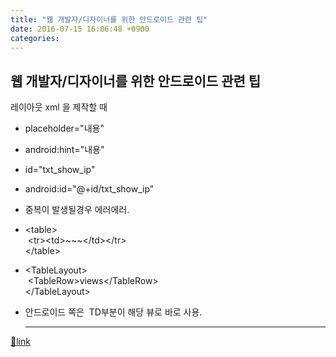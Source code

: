 ```yaml
---
title: "웹 개발자/디자이너를 위한 안드로이드 관련 팁"
date: 2016-07-15 16:06:48 +0900
categories: 
---
```

  

웹 개발자/디자이너를 위한 안드로이드 관련 팁
-------------------------

레이아웃 xml 을 제작할 때

- placeholder="내용" 
- android:hint="내용"

- id="txt_show_ip" 
- android:id="@+id/txt_show_ip"
- 중복이 발생될경우 에러에러.

- &lt;table&gt;  
 &lt;tr&gt;&lt;td&gt;~~~&lt;/td&gt;&lt;/tr&gt;  
&lt;/table&gt;
- &lt;TableLayout&gt;  
 &lt;TableRow&gt;views&lt;/TableRow&gt;  
&lt;/TableLayout&gt;
- 안드로이드 쪽은  TD부분이 해당 뷰로 바로 사용.




  ***
[🔗link](http://www.mins01.com/mh/tech/read/1022)